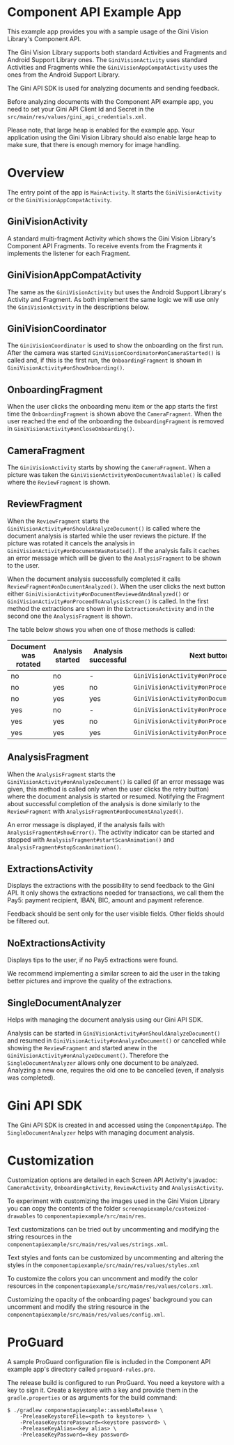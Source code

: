 Component API Example App
=========================

This example app provides you with a sample usage of the Gini Vision Library's Component API.

The Gini Vision Library supports both standard Activities and Fragments and Android Support Library ones. The `GiniVisionActivity` uses standard Activities and Fragments while the `GiniVisionAppCompatActivity` uses the ones from the Android Support Library.

The Gini API SDK is used for analyzing documents and sending feedback.

Before analyzing documents with the Component API example app, you need to set your Gini API Client Id and Secret in the `src/main/res/values/gini_api_credentials.xml`.

Please note, that large heap is enabled for the example app. Your application using the Gini Vision Library should also enable large heap to make sure, that there is enough memory for image handling.

Overview
========

The entry point of the app is `MainActivity`. It starts the `GiniVisionActivity` or the `GiniVisionAppCompatActivity`.

GiniVisionActivity
------------------

A standard multi-fragment Activity which shows the Gini Vision Library's Component API Fragments. To receive events from the Fragments it implements the listener for each Fragment.

GiniVisionAppCompatActivity
---------------------------

The same as the `GiniVisionActivity` but uses the Android Support Library's Activity and Fragment. As both implement the same logic we will use only the `GiniVisionActivity` in the descriptions below.

GiniVisionCoordinator
---------------------

The `GiniVisionCoordinator` is used to show the onboarding on the first run. After the camera was started `GiniVisionCoordinator#onCameraStarted()` is called and, if this is the first run, the `OnboardingFragment` is shown in `GiniVisionActivity#onShowOnboarding()`.

OnboardingFragment
------------------

When the user clicks the onboarding menu item or the app starts the first time the `OnboardingFragment` is shown above the `CameraFragment`. When the user reached the end of the onboarding
the `OnboardingFragment` is removed in `GiniVisionActivity#onCloseOnboarding()`. 

CameraFragment
--------------

The `GiniVisionActivity` starts by showing the `CameraFragment`. When a picture was taken the `GiniVisionActivity#onDocumentAvailable()` is called where the `ReviewFragment` is shown.

ReviewFragment
--------------

When the `ReviewFragment` starts the `GiniVisionActivity#onShouldAnalyzeDocument()` is called where the document analysis is started while the user reviews the picture. If the picture was rotated it cancels the analysis in `GiniVisionActivity#onDocumentWasRotated()`. If the analysis fails it caches an error message which will be given to the `AnalysisFragment` to be shown to the user.

When the document analysis successfully completed it calls `ReviewFragment#onDocumentAnalyzed()`. When the user clicks the next button either `GiniVisionActivity#onDocumentReviewedAndAnalyzed()` or `GiniVisionActivity#onProceedToAnalysisScreen()` is called. In the first method the extractions are shown in the `ExtractionsActivity` and in the second one the `AnalysisFragment` is shown.

The table below shows you when one of those methods is called:

|Document was rotated|Analysis started|Analysis successful|Next button clicked|
|---|---|---|---|
|no|no|-|`GiniVisionActivity#onProceedToAnalysisScreen()`|
|no|yes|no|`GiniVisionActivity#onProceedToAnalysisScreen()`|
|no|yes|yes|`GiniVisionActivity#onDocumentReviewedAndAnalyzed()`|
|yes|no|-|`GiniVisionActivity#onProceedToAnalysisScreen()`|
|yes|yes|no|`GiniVisionActivity#onProceedToAnalysisScreen()`|
|yes|yes|yes|`GiniVisionActivity#onProceedToAnalysisScreen()`|

AnalysisFragment
----------------

When the `AnalysisFragment` starts the `GiniVisionActivity#onAnalyzeDocument()` is called (if an error message was given, this method is called only when the user clicks the retry button) where the document analysis is started or resumed. Notifying the Fragment about successful completion of the analysis is done similarly to the `ReviewFragment` with `AnalysisFragment#onDocumentAnalyzed()`.

An error message is displayed, if the analysis fails with `AnalysisFragment#showError()`. The activity indicator can be started and stopped with `AnalysisFragment#startScanAnimation()` and `AnalysisFragment#stopScanAnimation()`.

ExtractionsActivity
-------------------

Displays the extractions with the possibility to send feedback to the Gini API. It only shows the extractions needed for transactions, we call them the Pay5: payment recipient, IBAN, BIC, amount and payment reference.

Feedback should be sent only for the user visible fields. Other fields should be filtered out.

NoExtractionsActivity
---------------------

Displays tips to the user, if no Pay5 extractions were found. 

We recommend implementing a similar screen to aid the user in the taking better pictures and improve the quality of the extractions.

SingleDocumentAnalyzer
----------------------

Helps with managing the document analysis using our Gini API SDK. 

Analysis can be started in `GiniVisionActivity#onShouldAnalyzeDocument()` and resumed in `GiniVisionActivity#onAnalyzeDocument()` or cancelled while showing the `ReviewFragment` and started anew in the `GiniVisionActivity#onAnalyzeDocument()`. Therefore the `SingleDocumentAnalyzer` allows only one document to be analyzed. Analyzing a new one, requires the old one to be cancelled (even, if analysis was completed).

Gini API SDK
============

The Gini API SDK is created in and accessed using the `ComponentApiApp`. The `SingleDocumentAnalyzer` helps with managing document analysis.

Customization
=============

Customization options are detailed in each Screen API Activity's javadoc: `CameraActivity`, `OnboardingActivity`, `ReviewActivity` and `AnalysisActivity`.

To experiment with customizing the images used in the Gini Vision Library you can copy the contents of the folder `screenapiexample/customized-drawables` to `componentapiexample/src/main/res`.

Text customizations can be tried out by uncommenting and modifying the string resources in the `componentapiexample/src/main/res/values/strings.xml`.

Text styles and fonts can be customized by uncommenting and altering the styles in the `componentapiexample/src/main/res/values/styles.xml`

To customize the colors you can uncomment and modify the color resources in the `componentapiexample/src/main/res/values/colors.xml`.

Customizing the opacity of the onboarding pages' background you can uncomment and modify the string resource in the `componentapiexample/src/main/res/values/config.xml`.

ProGuard
========

A sample ProGuard configuration file is included in the Component API example app's directory called `proguard-rules.pro`.

The release build is configured to run ProGuard. You need a keystore with a key to sign it. Create a keystore with a key and provide them in the `gradle.properties` or as arguments for the build command:
```
$ ./gradlew componentapiexample::assembleRelease \
    -PreleaseKeystoreFile=<path to keystore> \
    -PreleaseKeystorePassword=<keystore password> \
    -PreleaseKeyAlias=<key alias> \
    -PreleaseKeyPassword=<key password>
```

